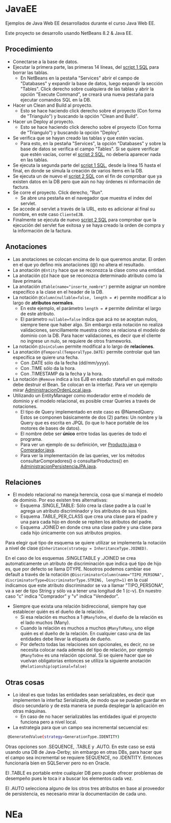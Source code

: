# JavaEE
Ejemplos de Java Web EE desarrollados durante el curso Java Web EE.

Este proyecto se desarrollo usando NetBeans 8.2 & Java EE.

## Procedimiento

* Conectarse a la base de datos.
* Ejecutar la primera parte, las primeras 14 líneas, del [script 1 SQL](https://github.com/dfzunigah/JavaEE/blob/master/sql_script1.txt) para borrar las tablas.
  * En NetBeans en la pestaña "Services" abrir el campo de "Databases" y expandir la base de datos, luego expandir la sección "Tables". Click derecho sobre cualquiera de las tablas y abrir la opción "Execute Command", se creará una nueva pestaña para ejecutar comandos SQL en la DB.
* Hacer un Clean and Build al proyecto.
  * Esto se hace haciendo click derecho sobre el proyecto (Con forma de "Triangulo") y buscando la opción "Clean and Build".
* Hacer un Deploy al proyecto.
  * Esto se hace haciendo click derecho sobre el proyecto (Con forma de "Triangulo") y buscando la opción "Deploy".
* Se verifica que se hayan creado las tablas y que estén vacías.
  * Para esto, en la pestaña "Services", la opción "Databases" y sobre la base de datos se verifica el campo "Tables". Si se quiere verificar que estén vacías, correr el [script 2 SQL](https://github.com/dfzunigah/JavaEE/blob/master/sql_script2.txt), no debería aparecer nada en las tablas.
* Se ejecuta la segunda parte del [script 1 SQL](https://github.com/dfzunigah/JavaEE/blob/master/sql_script1.txt), desde la línea 15 hasta el final, en donde se simula la creación de varios items en la DB.
* Se ejecuta un de nuevo el [script 2 SQL](https://github.com/dfzunigah/JavaEE/blob/master/sql_script2.txt) con el fin de comprobar que ya existen datos en la DB pero que aún no hay órdenes ni información de factura.
* Se corre el proyecto. Click derecho, "Run".
  * Se abre una pestaña en el navegador que muestra el index del servlet.
* Se accede al servlet a través de la URL, esto es adicionar al final su nombre, en este caso `ClienteEJB`.
* Finalmente se ejecuta de nuevo [script 2 SQL](https://github.com/dfzunigah/JavaEE/blob/master/sql_script2.txt) para comprobar que la ejecución del servlet fue exitosa y se haya creado la orden de compra y la información de la factura.

## Anotaciones

* Las anotaciones se colocan encima de lo que queremos anotar. El orden en el que yo defino mis anotaciones (@) no altera el resultado.
* La anotación `@Entity` hace que se reconozca la clase como una entidad.
* La anotación `@Id` hace que se reconozca determinado atributo como la llave primaria.
* La anotación `@Table(name="inserte_nombre")` permite asignar un nombre especifíco a la clase en el header de la DB.
* La notación `@Column(nullable=false, length = #)` permite modificar a lo largo de **atributos normales**.
  * En este ejemplo, el parámetro `length = #` permite delimitar el largo de este atributo.
  * El parámetro `nullable=false` indica que acá no se aceptan nulos, siempre tiene que haber algo. Sin embargo esta notación no realiza validaciones, sencillamente muestra cómo se relaciona el modelo de dominio con la DB. Para hacer validaciones, es decir que el cliente no ingrese un nulo, se requiere de otros frameworks.
* La notación `@JoinColumn` permite modifical a lo largo de **relaciones**.
* La anotación `@Temporal(TemporalType.DATE)` permite controlar qué tan especifíca se quiere una fecha.
  * Con .DATE sólo da la fecha (dd/mm/yyyy).
  * Con .TIME sólo da la hora.
  * Con .TIMESTAMP da la fecha y la hora.
* La notación `@Remove` indica a los EJB en estado statefull en qué método debe destruir el Bean. Se colocan en la interfaz. Para ver un ejemplo mirar [AdministracionOrdenLocal.java](https://github.com/dfzunigah/JavaEE/blob/master/TiendaVirtual/TiendaVirtual-ejb/src/java/logica/AdministracionOrdenLocal.java).
* Utilizando un EntityManager como moderador entre el modelo de dominio y el modelo relacional, es posible crear Queries a través de notaciones.
  * El tipo de Query implementado en este caso es @NamedQuery. Estos se componen básicamente de dos (2) partes: Un nombre y la Query que es escrita en JPQL (lo que lo hace portable de los motores de bases de datos).
  * El nombre debe ser **único** entre todas las queries de todo el programa.
  * Para ver un ejemplo de su definición, ver [Producto.java](https://github.com/dfzunigah/JavaEE/blob/master/TiendaVirtual/TiendaVirtual-ejb/src/java/entidades/Producto.java) o [Comprador.java](https://github.com/dfzunigah/JavaEE/blob/master/TiendaVirtual/TiendaVirtual-ejb/src/java/entidades/Comprador.java).
  * Para ver la implementación de las queries, ver los métodos consultarCompradores() o consultarProductos() en [AdministracionPersistenciaJPA.java](https://github.com/dfzunigah/JavaEE/blob/master/TiendaVirtual/TiendaVirtual-ejb/src/java/logica/AdministracionPersistenciaJPA.java).

## Relaciones
* El modelo relacional no maneja herencia, cosa que sí maneja el modelo de dominio. Por eso existen tres alternativas:
  * Esquema .SINGLE_TABLE: Sólo crea la clase padre a la cual le agrega un atributo discriminador y los atributos de sus hijos.
  * Esquema .TABLE_PER_CLASS que crea una clase para el padre y una para cada hijo en donde se repiten los atributos del padre.
  * Esquema .JOINED en donde crea una clase padre y una clase para cada hijo únicamente con sus atributos propios.
  
Para elegir qué tipo de esquema se quiere utilizar se implementa la notación a nivel de clase `@Inheritance(strategy = InheritanceType.JOINED)`.

En el caso de los esquemas .SINGLETABLE y .JOINED se crea automaticamente un atributo de discriminación que indica qué tipo de hijo es, que por defecto se llama DTYPE. Nosotros podemos cambiar ese default a través de la notación `@DiscriminatorColumn(name="TIPO_PERSONA", discriminatorType=DiscriminatorType.STRING, length=1)` en la cual indicamos que este atributo discriminador se va a llamar "TIPO_PERSONA", va a ser de tipo String y sólo va a tener una longitud de 1 (c-v). En nuestro caso "c" indica "Comprador" y "v" indica "Vendedor".

* Siempre que exista una relación bidireccional, siempre hay que establecer quién es el dueño de la relación.
  * Si esa relación es muchos a 1 `@ManyToOne`, el dueño de la relación es el lado muchos (Many).
  * Cuando la relación es muchos a muchos `@ManyToMany`, uno elige quién es el dueño de la relación. En cualquier caso una de las entidades debe llevar la etiqueta de dueño.
  * Por defecto todas las relaciones son opcionales, es decir, no se necesita colocar nada además del tipo de relación, por ejemplo `@ManyToOne` es una relación opcional. Si se quiere hacer que se vuelvan obligatorias entonces se utiliza la siguiente anotación `@Relationship(optional=false)`
  
## Otras cosas

* Lo ideal es que todas las entidades sean serializables, es decir que implementen la interfaz Serializable, de modo que se puedan guardar en disco secundario y de esta manera se pueda desplegar la aplicación en otras máquinas.
  * En caso de no hacer serializables las entidades igual el proyecto funciona pero a nivel local.
* La estrategia para que un campo sea incremental secuencial es:

```sh
 @GeneratedValue(strategy=GenerationType.IDENTITY)
```
Otras opciones son .SEQUENCE, .TABLE y .AUTO. En este caso se está usando una DB de Java-Derby; sin embargo en otras DBs, para hacer que el campo sea incremental se requiere SEQUENCE, no .IDENTITY. Entonces funcionaría bien en SQLServer pero no en Oracle.

El .TABLE es portable entre cualquier DB pero puede ofrecer problemas de desempeño pues le toca ir a buscar los elementos cada vez.

El .AUTO selecciona alguno de los otros tres atributos en base al proveedor de persistencia, es necesario mirar la documentación de cada uno.

# NEa
